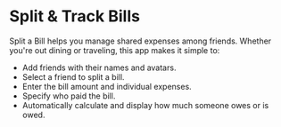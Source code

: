 # Split & Track Bills

Split a Bill helps you manage shared expenses among friends. Whether you're out dining or traveling, this app makes it simple to:

- Add friends with their names and avatars.
- Select a friend to split a bill.
- Enter the bill amount and individual expenses.
- Specify who paid the bill.
- Automatically calculate and display how much someone owes or is owed.